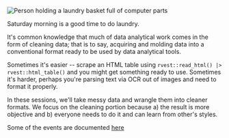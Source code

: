 ![Person holding a laundry basket full of computer parts](./img/OIG2.jpg)

Saturday morning is a good time to do laundry.

It's common knowledge that much of data analytical work comes in the form of
cleaning data; that is to say, acquiring and molding data into a conventional
format ready to be used by data analytical tools.

Sometimes it's easier -- scrape an HTML table using `rvest::read_html() |>
rvest::html_table()` and you might get something ready to use. Sometimes it's
harder, perhaps you're parsing text via OCR out of images and need to format it
properly.

In these sessions, we'll take messy data and wrangle them into cleaner formats.
We focus on the cleaning portion because a) the result is more objective and b)
everyone needs to do it and can learn from other's styles.

Some of the events are documented [here](awong234.github.io/laundry-day/)
